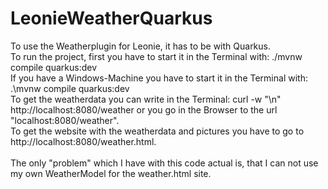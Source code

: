 # LeonieWeatherQuarkus

<p>
 To use the Weatherplugin for Leonie, it has to be with Quarkus.<br>
 To run the project, first you have to start it in the Terminal with: ./mvnw compile quarkus:dev <br>
 If you have a Windows-Machine you have to start it in the Terminal with: .\mvnw compile quarkus:dev <br>
 To get the weatherdata you can write in the Terminal: curl -w "\n" http://localhost:8080/weather 
 or you go in the Browser to the url "localhost:8080/weather".<br>
 To get the website with the weatherdata and pictures you have to go to http://localhost:8080/weather.html.<br>
 <br>
 The only "problem" which I have with this code actual is, that I can not use my own WeatherModel for the weather.html site.

</p>
